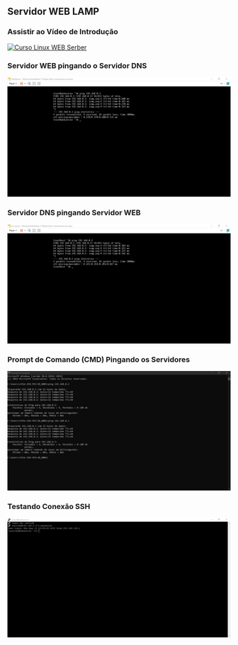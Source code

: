 ## Servidor WEB LAMP
### Assistir ao Vídeo de Introdução
[![Curso Linux WEB Serber](http://img.youtube.com/vi/fqR5SymRgLQ/0.jpg)](http://www.youtube.com/watch?v=fqR5SymRgLQ "Vídeo de Introdução ao Curso ")
### Servidor WEB pingando o Servidor DNS
![Servidor Web Pingando](https://github.com/Carlos15157/Servidor-WEB/blob/master/Print%20Servidor%20WEB%20Ping.jpg)
### Servidor DNS pingando Servidor WEB
![Servidor Dns Pingando](https://github.com/Carlos15157/Servidor-WEB/blob/master/Servidor%20DNS%20Pingando.jpg)
### Prompt de Comando (CMD) Pingando os Servidores
![CMD Pingando](https://github.com/Carlos15157/Servidor-WEB/blob/master/Print%20CMD%20Pingando.jpg)
### Testando Conexão SSH 
![Teste SSH](https://github.com/Carlos15157/Servidor-WEB/blob/master/SSH%20WebServer.jpg)
